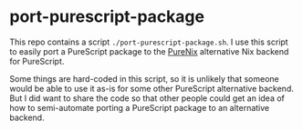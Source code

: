 # port-purescript-package

This repo contains a script `./port-purescript-package.sh`.  I use this script
to easily port a PureScript package to the
[PureNix](https://github.com/purenix-org/purenix) alternative Nix backend
for PureScript.

Some things are hard-coded in this script, so it is unlikely that someone would
be able to use it as-is for some other PureScript alternative backend.  But I
did want to share the code so that other people could get an idea of how to
semi-automate porting  a PureScript package to an alternative backend.
